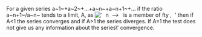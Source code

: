 For a given series a~1~+a~2~+...+a~n~+a~n+1~+... if the ratio
a~n+1~/a~n~ tends to a limit, A, as
!['  n  --\>   is a member of fty ,  '](../dictionary/equation_images/3693.1..png)
then if A\<1 the series converges and if A\>1 the series diverges. If
A=1 the test does not give us any information about the series\\'
convergence.
